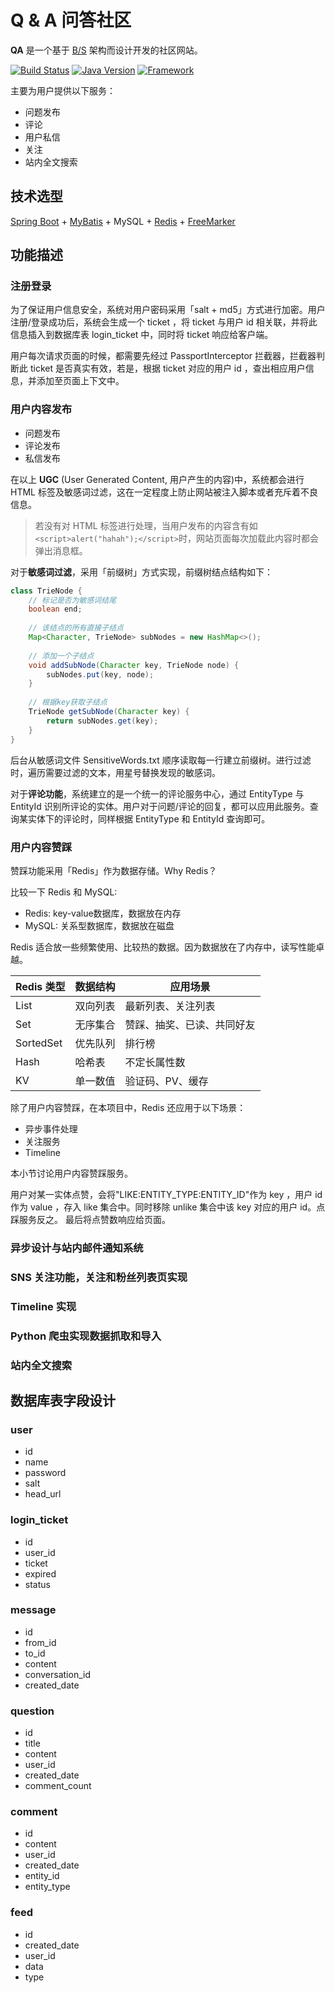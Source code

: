 # Q & A 问答社区

**QA** 是一个基于 [B/S](https://zh.wikipedia.org/wiki/%E6%B5%8F%E8%A7%88%E5%99%A8-%E6%9C%8D%E5%8A%A1%E5%99%A8) 架构而设计开发的社区网站。

[![Build Status](https://travis-ci.org/yanglbme/qa.svg?branch=master)](https://travis-ci.org/yanglbme/qa)
[![Java Version](https://img.shields.io/badge/Java-%3E%3D8-blue.svg)](https://github.com/yanglbme/qa)
[![Framework](https://img.shields.io/badge/Powered%20by-Spring%20Framework-green.svg)](https://spring.io/projects/spring-boot)

主要为用户提供以下服务：

- 问题发布
- 评论
- 用户私信
- 关注
- 站内全文搜索

## 技术选型
[Spring Boot](https://spring.io/projects/spring-boot) + [MyBatis](http://www.mybatis.org/mybatis-3/zh/index.html) + MySQL + [Redis](https://redis.io/) + [FreeMarker](http://freemarker.foofun.cn/index.html)

## 功能描述

### 注册登录
为了保证用户信息安全，系统对用户密码采用「salt + md5」方式进行加密。用户注册/登录成功后，系统会生成一个 ticket ，将 ticket 与用户 id 相关联，并将此信息插入到数据库表 login_ticket 中，同时将 ticket 响应给客户端。

用户每次请求页面的时候，都需要先经过 PassportInterceptor 拦截器，拦截器判断此 ticket 是否真实有效，若是，根据 ticket 对应的用户 id ，查出相应用户信息，并添加至页面上下文中。

### 用户内容发布
- 问题发布
- 评论发布
- 私信发布

在以上 **UGC** (User Generated Content, 用户产生的内容)中，系统都会进行 HTML 标签及敏感词过滤，这在一定程度上防止网站被注入脚本或者充斥着不良信息。

> 若没有对 HTML 标签进行处理，当用户发布的内容含有如`<script>alert("hahah");</script>`时，网站页面每次加载此内容时都会弹出消息框。

对于**敏感词过滤**，采用「前缀树」方式实现，前缀树结点结构如下：

```java
class TrieNode {
    // 标记是否为敏感词结尾
    boolean end;
    
    // 该结点的所有直接子结点
    Map<Character, TrieNode> subNodes = new HashMap<>();
    
    // 添加一个子结点
    void addSubNode(Character key, TrieNode node) {
        subNodes.put(key, node);
    }
    
    // 根据key获取子结点
    TrieNode getSubNode(Character key) {
        return subNodes.get(key);
    }
}
```

后台从敏感词文件 SensitiveWords.txt 顺序读取每一行建立前缀树。进行过滤时，遍历需要过滤的文本，用星号替换发现的敏感词。

对于**评论功能**，系统建立的是一个统一的评论服务中心，通过 EntityType 与 EntityId 识别所评论的实体。用户对于问题/评论的回复，都可以应用此服务。查询某实体下的评论时，同样根据 EntityType 和 EntityId 查询即可。 

### 用户内容赞踩
赞踩功能采用「Redis」作为数据存储。Why Redis？

比较一下 Redis 和 MySQL:

- Redis: key-value数据库，数据放在内存
- MySQL: 关系型数据库，数据放在磁盘

Redis 适合放一些频繁使用、比较热的数据。因为数据放在了内存中，读写性能卓越。

| Redis 类型 | 数据结构 | 应用场景 |
| ---- | ---- | ---- |
| List | 双向列表 | 最新列表、关注列表 |
| Set | 无序集合 | 赞踩、抽奖、已读、共同好友 |
| SortedSet | 优先队列 | 排行榜 |
| Hash | 哈希表 | 不定长属性数 |
| KV | 单一数值 | 验证码、PV、缓存 |

除了用户内容赞踩，在本项目中，Redis 还应用于以下场景：

- 异步事件处理
- 关注服务
- Timeline

本小节讨论用户内容赞踩服务。

用户对某一实体点赞，会将"LIKE:ENTITY_TYPE:ENTITY_ID"作为 key ，用户 id 作为 value ，存入 like 集合中。同时移除 unlike 集合中该 key 对应的用户 id。点踩服务反之。
最后将点赞数响应给页面。


### 异步设计与站内邮件通知系统

###  SNS 关注功能，关注和粉丝列表页实现

### Timeline 实现

### Python 爬虫实现数据抓取和导入

###  站内全文搜索

## 数据库表字段设计
### user
- id
- name
- password
- salt
- head_url

### login_ticket
- id
- user_id
- ticket
- expired
- status

### message
- id
- from_id
- to_id
- content
- conversation_id
- created_date

### question
- id
- title
- content
- user_id
- created_date
- comment_count

### comment
- id
- content
- user_id
- created_date
- entity_id
- entity_type

### feed
- id
- created_date
- user_id
- data
- type

